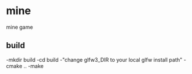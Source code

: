 # mine
mine game
## build
-mkdir build
-cd build
-"change glfw3_DIR to your local glfw install path"
-cmake ..
-make
